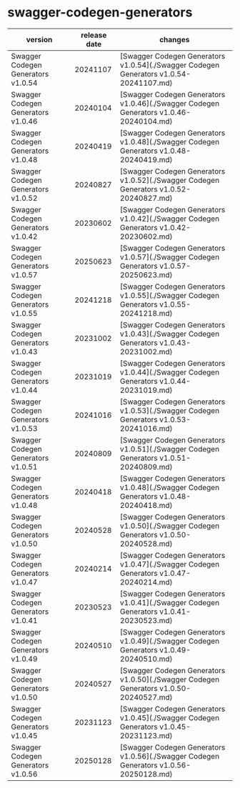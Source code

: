 # swagger-codegen-generators	


|version|release date|changes|
|---|---|---|
|Swagger Codegen Generators v1.0.54|20241107|[Swagger Codegen Generators v1.0.54](./Swagger Codegen Generators v1.0.54-20241107.md)|
|Swagger Codegen Generators v1.0.46|20240104|[Swagger Codegen Generators v1.0.46](./Swagger Codegen Generators v1.0.46-20240104.md)|
|Swagger Codegen Generators v1.0.48|20240419|[Swagger Codegen Generators v1.0.48](./Swagger Codegen Generators v1.0.48-20240419.md)|
|Swagger Codegen Generators v1.0.52|20240827|[Swagger Codegen Generators v1.0.52](./Swagger Codegen Generators v1.0.52-20240827.md)|
|Swagger Codegen Generators v1.0.42|20230602|[Swagger Codegen Generators v1.0.42](./Swagger Codegen Generators v1.0.42-20230602.md)|
|Swagger Codegen Generators v1.0.57|20250623|[Swagger Codegen Generators v1.0.57](./Swagger Codegen Generators v1.0.57-20250623.md)|
|Swagger Codegen Generators v1.0.55|20241218|[Swagger Codegen Generators v1.0.55](./Swagger Codegen Generators v1.0.55-20241218.md)|
|Swagger Codegen Generators v1.0.43|20231002|[Swagger Codegen Generators v1.0.43](./Swagger Codegen Generators v1.0.43-20231002.md)|
|Swagger Codegen Generators v1.0.44|20231019|[Swagger Codegen Generators v1.0.44](./Swagger Codegen Generators v1.0.44-20231019.md)|
|Swagger Codegen Generators v1.0.53|20241016|[Swagger Codegen Generators v1.0.53](./Swagger Codegen Generators v1.0.53-20241016.md)|
|Swagger Codegen Generators v1.0.51|20240809|[Swagger Codegen Generators v1.0.51](./Swagger Codegen Generators v1.0.51-20240809.md)|
|Swagger Codegen Generators v1.0.48|20240418|[Swagger Codegen Generators v1.0.48](./Swagger Codegen Generators v1.0.48-20240418.md)|
|Swagger Codegen Generators v1.0.50|20240528|[Swagger Codegen Generators v1.0.50](./Swagger Codegen Generators v1.0.50-20240528.md)|
|Swagger Codegen Generators v1.0.47|20240214|[Swagger Codegen Generators v1.0.47](./Swagger Codegen Generators v1.0.47-20240214.md)|
|Swagger Codegen Generators v1.0.41|20230523|[Swagger Codegen Generators v1.0.41](./Swagger Codegen Generators v1.0.41-20230523.md)|
|Swagger Codegen Generators v1.0.49|20240510|[Swagger Codegen Generators v1.0.49](./Swagger Codegen Generators v1.0.49-20240510.md)|
|Swagger Codegen Generators v1.0.50|20240527|[Swagger Codegen Generators v1.0.50](./Swagger Codegen Generators v1.0.50-20240527.md)|
|Swagger Codegen Generators v1.0.45|20231123|[Swagger Codegen Generators v1.0.45](./Swagger Codegen Generators v1.0.45-20231123.md)|
|Swagger Codegen Generators v1.0.56|20250128|[Swagger Codegen Generators v1.0.56](./Swagger Codegen Generators v1.0.56-20250128.md)|
